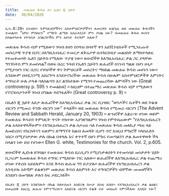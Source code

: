 ```yaml
---
title:  መጽሐፍ ቅዱስ እና ኤለን ጂ ኋይት
date:  30/04/2020
---
```


`ኢሳ.8:20ን አንብቡ። ትምህርቶቻችንና አስተምህሮዎቻችንን ለመረዳት ሁልጊዜ ወደ መጽሐፍ ቅዱሳችን ተመልሰን “ህግና ምስክርን” የማየት ልማድ አስፈላጊነት ምን ያህል ነው? በመጽሐፍ ቅዱስ ውስጥ ስላልተካተቱ የትንቢት አገልጋዮችስ ምን አይነት ትርጉም አለው?`

መጽሐፍ ቅዱስ ብቻ የሚለውን ሃሳብ ይዘን ስንጓዝ ሰባተኛ ቀን አድቬንቲስቶች የሚጋፈጡት መሰረታዊ ጥያቄ ቢኖር በእግዚአብሔር ተመርታ ለቅሬታዋ ቤተክርስቲያ መልዕክት ለማስተላለፍ የተጠቀመባት ኤለን ኋይትስ የሚለው ጥያቄ ነው። ጽሁፎችዋ ከእግዚአብሔር ቃል ጋር ያላቸው ግንኙነትስ ምን ይመስላል? በወፍ በረር ንባብ የኤለን ኋይትን ጽሑፎች ስናነብ ግልጽ በሆነ ሁኔታ የሚያሳየን ነገር ቢኖር የሃሳቦችዋ ዋና ትምህርቶች መሰረትና ማዕከል መጽሐፍ ቅዱስ መሆኑን ነው። እንደውም በተደጋጋሚ አስረግጣ እንደተናገረችው መጽሐፍ ቅዱስ በሁሉም አስተምህሮዎችዋ እምነትና ተግባራት ሁሉ ታላቁ ባለስልጣን እና ልንከተለው የሚገባ የመጨረሻው ልምዳችን ነው (Great controversy p. 595 ን ተመልከቱ) ። ከዚህም በተጨማሪ መጽሐፍ ቅዱስ ብቻ የሚለውን የፕሮቴስታንቶች ሃሳብ በግልጽ ትደግፋለች። (Great controversy p. 9) ።

በኤለን ጂ ኋይት እይታ ጽሑፎችዋ ከእግዚአብሔር ቃል ጋር ሲነፃፀር “ወንዶችና   			      ሴቶችን ወደ ትልቁ ብርሃን የሚመራ ትንሹ ብርሃን ነው” ትላለች። ወደ መጽሐፍ ቅዱስ የሚመራ ብርሃን (The Advent Review and Sabbath Herald, January 20, 1903) ። ጽኁፎችዋ አቋራጭ ሆነው ወይም የመጽሐፍ ቅዱስን ትምህርት ጥናት ተክተው አያገለግሉም። ሃሳብ የምትሰጠውም “የእግዚአብሔርን ቃል አላስተዋላችሁም። የእግዚአብሔርን ቃል ስታጠኑ ሳለ የመጽሐፍ ቅዱስ መለኪያ ጫፍ ላይ ለመድረስና የክርስትናን ፍጽምና ለማግኘት ከልብ ለመሻት ቢሆን ኖሮ እነዚህ ምክሮች ባላስፈለጉ ነበር። በሚያነቃቃው ቃሉ በኩል በቀላሉ እና ቀጥተኛ በሆነ ምክሩ የመጣልንን ቃል ለመተዋወቅ ችላ ስላልን ነው ይህ የሆነው። Ellen G. white, Testimonies for the church. Vol. 2, p.605.

ጽሁፎችዋ ሊደነቁ ይገባል። የመጽሐፍ ቅዱስ ደራሲያን የሚያነቃቁበትን የተመሳሳይ መነቃቃት ሂደት ቢጋራም ከመጽሐፍ ቅዱስ ተግባር የሚለየው ነገር አለው። ጽሑፎችዋ ለእግዚአብሔር ቃል ተጨማሪ ሆነው የቀረቡ አይደሉም። እንደ ቅዱስ ጽሑፍ ግን ይታያሉ። ጽሑፎችዋ የእግዚአብሔርን ቃል እንዲተኩ አትሻም ይልቁንም መጽሐፍ ቅዱስ ለእምነት እና ተግባሮቻችን ብቸኛው መመዘኛችን እንደሆነ በመግለጽ ቃሉን ከፍ ታደርጋለች።

`በኤለን ጂ ኃይት አገልግሎት በኩል ስለተሰጠን አስደናቂ ስጦታ እስቲ አስቡ። የእግዚአብሔርን ቃል ልዕልና በመጠበቅ ከእርሷ ጽሑፍ የምንማረውን አስደናቂ ብርሃን ትልቅ ቦታ መስጠት የምንችለው እንዴት ነው?`